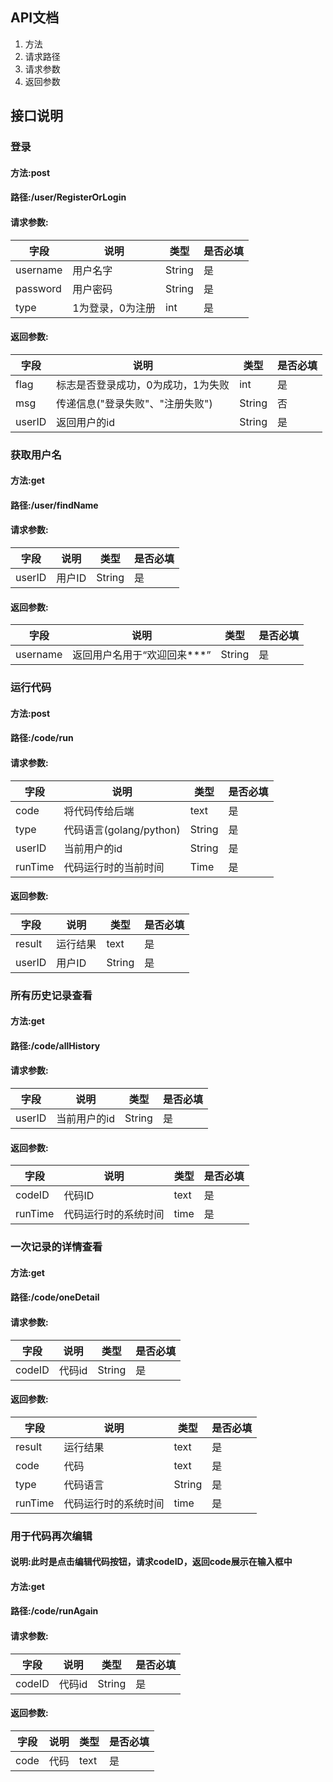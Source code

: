 ## API文档
1. 方法
2. 请求路径
3. 请求参数
4. 返回参数

## 接口说明
### 登录
#### 方法:post
#### 路径:/user/RegisterOrLogin
#### 请求参数:
| 字段       | 说明   | 类型     | 是否必填 |
|----------|------|--------|------|
| username | 用户名字 | String | 是    |
| password | 用户密码 | String | 是    |
| type | 1为登录，0为注册 | int | 是    |
#### 返回参数: 
| 字段     | 说明                  | 类型     | 是否必填 |
|--------|---------------------|--------|------|
| flag   | 标志是否登录成功，0为成功，1为失败  | int    | 是    |
| msg    | 传递信息("登录失败"、"注册失败") | String | 否    |
| userID | 返回用户的id             | String | 是    |


### 获取用户名
#### 方法:get
#### 路径:/user/findName
#### 请求参数:
| 字段     | 说明 | 类型     | 是否必填 |
|--------|--|--------|------|
| userID | 用户ID | String | 是    |
#### 返回参数:
| 字段       | 说明               | 类型     | 是否必填 |
|----------|------------------|--------|------|
| username | 返回用户名用于“欢迎回来***” | String | 是    |


### 运行代码
#### 方法:post
#### 路径:/code/run
#### 请求参数:
| 字段      | 说明                  | 类型     | 是否必填 |
|---------|---------------------|--------|------|
| code    | 将代码传给后端             | text   | 是    |
| type    | 代码语言(golang/python) | String | 是    |
| userID  | 当前用户的id             | String | 是    |
| runTime | 代码运行时的当前时间          | Time   | 是    |
#### 返回参数:
| 字段      | 说明   | 类型     | 是否必填 |
|---------|------|--------|------|
| result  | 运行结果 | text   | 是    |
| userID  | 用户ID | String | 是    |


### 所有历史记录查看
#### 方法:get
#### 路径:/code/allHistory
#### 请求参数:
| 字段     | 说明      | 类型     | 是否必填 |
|--------|---------|--------|------|
| userID | 当前用户的id | String | 是    |
#### 返回参数:
| 字段      | 说明         | 类型     | 是否必填 |
|---------|------------|--------|------|
| codeID  | 代码ID       | text   | 是    |
| runTime | 代码运行时的系统时间 | time   | 是    |

### 一次记录的详情查看
#### 方法:get
#### 路径:/code/oneDetail
#### 请求参数:
| 字段     | 说明   | 类型     | 是否必填 |
|--------|------|--------|------|
| codeID | 代码id | String | 是    |
#### 返回参数:
| 字段      | 说明         | 类型     | 是否必填 |
|---------|------------|--------|------|
| result  | 运行结果       | text   | 是    |
| code    | 代码         | text   | 是    |
| type    | 代码语言       | String | 是    |
| runTime | 代码运行时的系统时间 | time   | 是    |

### 用于代码再次编辑
#### 说明:此时是点击编辑代码按钮，请求codeID，返回code展示在输入框中
#### 方法:get
#### 路径:/code/runAgain
#### 请求参数:
| 字段     | 说明   | 类型     | 是否必填 |
|--------|------|--------|------|
| codeID | 代码id | String | 是    |
#### 返回参数:
| 字段      | 说明         | 类型     | 是否必填 |
|---------|------------|--------|------|
| code    | 代码         | text   | 是    |
